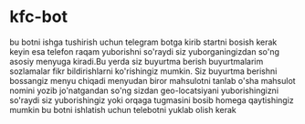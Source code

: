 # kfc-bot
bu botni ishga tushirish uchun telegram botga kirib startni bosish kerak keyin esa telefon raqam yuborishni so'raydi siz yuborganingizdan so'ng asosiy menyuga kiradi.Bu yerda siz buyurtma berish buyurtmalarim sozlamalar fikr bildirishlarni ko'rishingiz mumkin. Siz buyurtma berishni bossangiz menyu chiqadi menyudan biror mahsulotni tanlab o'sha mahsulot nomini yozib jo'natgandan so'ng sizdan geo-locatsiyani yuborishingizni so'raydi siz yuborishingiz yoki orqaga tugmasini bosib homega qaytishingiz mumkin
bu botni ishlatish uchun telebotni yuklab olish kerak
